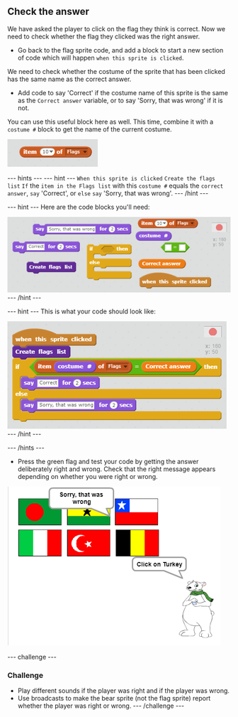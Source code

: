 ## Check the answer

We have asked the player to click on the flag they think is correct. Now we need to check whether the flag they clicked was the right answer.

+ Go back to the flag sprite code, and add a block to start a new section of code which will happen `when this sprite is clicked`.

We need to check whether the costume of the sprite that has been clicked has the same name as the correct answer.

+ Add code to say 'Correct' if the costume name of this sprite is the same as the `Correct answer` variable, or to say 'Sorry, that was wrong' if it is not.

You can use this useful block here as well. This time, combine it with a `costume #` block to get the name of the current costume.

![Item from list](images/item-from-list.png)

--- hints ---
--- hint ---
`When this sprite is clicked`
`Create the flags list`
`If` the `item in the Flags list` with this `costume #` equals the `correct answer`, `say` 'Correct', or `else` `say` 'Sorry, that was wrong'.
--- /hint ---

--- hint ---
Here are the code blocks you'll need:

![Check answer hint](images/check-answer-hint.png)
--- /hint ---

--- hint ---
This is what your code should look like:

![Check answer solution](images/check-answer-solution.png)
--- /hint ---

--- /hints ---

+ Press the green flag and test your code by getting the answer deliberately right and wrong. Check that the right message appears depending on whether you were right or wrong.

![Click on the flag](images/click-on-flag.png)

--- challenge ---
### Challenge
+ Play different sounds if the player was right and if the player was wrong.
+ Use broadcasts to make the bear sprite (not the flag sprite) report whether the player was right or wrong.
--- /challenge ---
